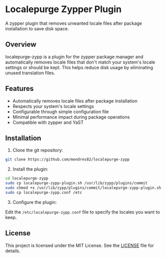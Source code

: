 # Localepurge Zypper Plugin

A zypper plugin that removes unwanted locale files after package installation to save disk space.

## Overview

localepurge-zypp is a plugin for the zypper package manager and automatically removes locale files that don't match your system's locale settings or should be kept. This helps reduce disk usage by eliminating unused translation files.

## Features

- Automatically removes locale files after package installation
- Respects your system's locale settings
- Configurable through simple configuration file
- Minimal performance impact during package operations
- Compatible with zypper and YaST

## Installation

1. Clone the git repository:

```bash
git clone https://github.com/mendres82/localepurge-zypp
```

2. Install the plugin:

```bash
cd localepurge-zypp
sudo cp localepurge-zypp-plugin.sh /usr/lib/zypp/plugins/commit
sudo chmod +x /usr/lib/zypp/plugins/commit/localepurge-zypp-plugin.sh
sudo cp localepurge-zypp.conf /etc
```

3. Configure the plugin:

Edit the `/etc/localepurge-zypp.conf` file to specify the locales you want to keep.

## License

This project is licensed under the MIT License. See the [LICENSE](LICENSE) file for details.


